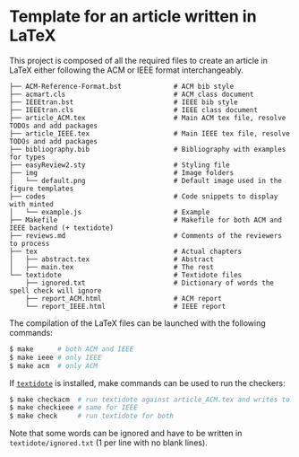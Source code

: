 # Template for an article written in LaTeX

This project is composed of all the required files to create an article in LaTeX either following the ACM or IEEE format interchangeably.

```
├── ACM-Reference-Format.bst             # ACM bib style
├── acmart.cls                           # ACM class document    
├── IEEEtran.bst                         # IEEE bib style                     
├── IEEEtran.cls                         # IEEE class document
├── article_ACM.tex                      # Main ACM tex file, resolve TODOs and add packages
├── article_IEEE.tex                     # Main IEEE tex file, resolve TODOs and add packages
├── bibliography.bib                     # Bibliography with examples for types
├── easyReview2.sty                      # Styling file
├── img                                  # Image folders
│   └── default.png                      # Default image used in the figure templates
├── codes                                # Code snippets to display with minted
│   └── example.js                       # Example
├── Makefile                             # Makefile for both ACM and IEEE backend (+ textidote)
├── reviews.md                           # Comments of the reviewers to process                  
├── tex                                  # Actual chapters
│   ├── abstract.tex                     # Abstract
│   ├── main.tex                         # The rest
└── textidote                            # Textidote files
    ├── ignored.txt                      # Dictionary of words the spell check will ignore
    ├── report_ACM.html                  # ACM report
    └── report_IEEE.html                 # IEEE report
```

The compilation of the LaTeX files can be launched with the following commands:
```bash
$ make      # both ACM and IEEE
$ make ieee # only IEEE
$ make acm  # only ACM
```

If [`textidote`](https://github.com/sylvainhalle/textidote) is installed, make commands can be used
to run the checkers:
```bash
$ make checkacm  # run textidote against article_ACM.tex and writes to textidote/report_ACM.html
$ make checkieee # same for IEEE
$ make check     # run textidote for both
```

Note that some words can be ignored and have to be written in `textidote/ignored.txt` (1 per line with no blank lines).
